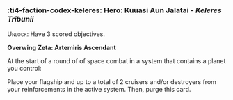 ### :ti4-faction-codex-keleres: **Hero**: Kuuasi Aun Jalatai - _Keleres Tribunii_

<span style="font-variant:small-caps;">Unlock</span>: Have 3 scored objectives.

**Overwing Zeta: Artemiris Ascendant**

At the start of a round of of space combat in a system that contains a planet you control:

Place your flagship and up to a total of 2 cruisers and/or destroyers from your reinforcements in the active system. Then, purge this card.
